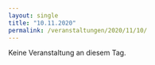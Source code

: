 ```yaml
---
layout: single
title: "10.11.2020"
permalink: /veranstaltungen/2020/11/10/
---
```


Keine Veranstaltung an diesem Tag.
